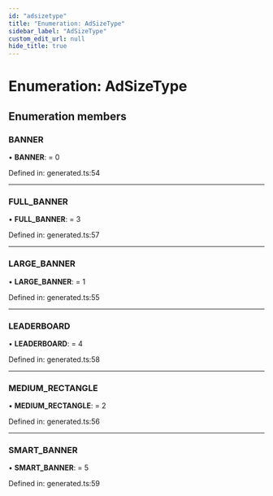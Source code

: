 ```yaml
---
id: "adsizetype"
title: "Enumeration: AdSizeType"
sidebar_label: "AdSizeType"
custom_edit_url: null
hide_title: true
---
```


# Enumeration: AdSizeType

## Enumeration members

### BANNER

• **BANNER**: = 0

Defined in: generated.ts:54

___

### FULL\_BANNER

• **FULL\_BANNER**: = 3

Defined in: generated.ts:57

___

### LARGE\_BANNER

• **LARGE\_BANNER**: = 1

Defined in: generated.ts:55

___

### LEADERBOARD

• **LEADERBOARD**: = 4

Defined in: generated.ts:58

___

### MEDIUM\_RECTANGLE

• **MEDIUM\_RECTANGLE**: = 2

Defined in: generated.ts:56

___

### SMART\_BANNER

• **SMART\_BANNER**: = 5

Defined in: generated.ts:59
